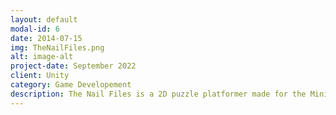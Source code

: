 ```yaml
---
layout: default
modal-id: 6
date: 2014-07-15
img: TheNailFiles.png
alt: image-alt
project-date: September 2022
client: Unity
category: Game Developement
description: The Nail Files is a 2D puzzle platformer made for the Mini Jame Gam #13. The Nail Files was made in 3 days (28 hrs of total developement).
---
```

